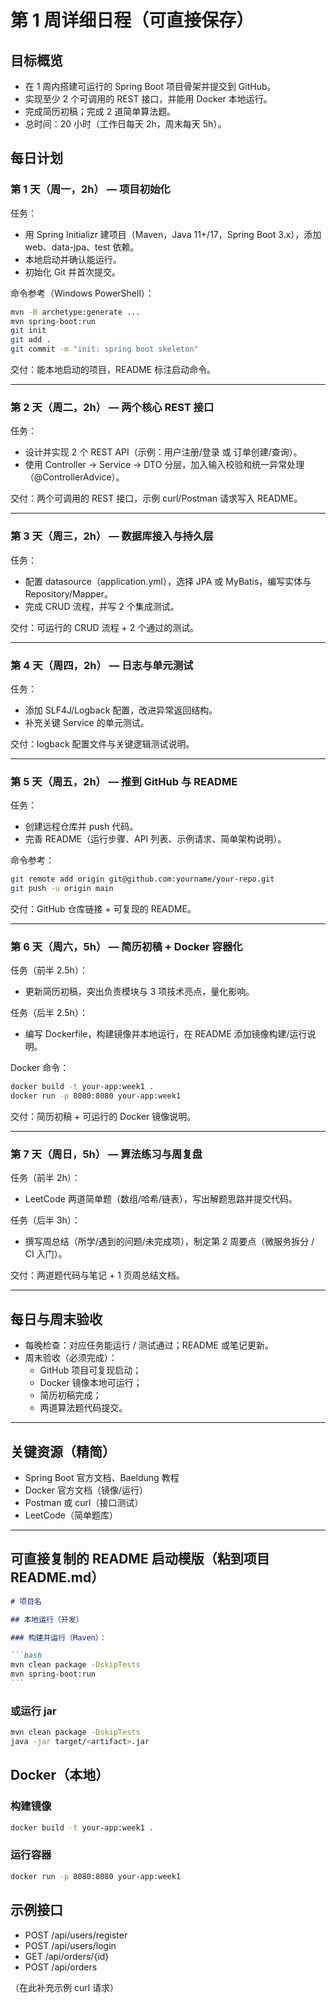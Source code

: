 # 第 1 周详细日程（可直接保存）

## 目标概览

- 在 1 周内搭建可运行的 Spring Boot 项目骨架并提交到 GitHub。
- 实现至少 2 个可调用的 REST 接口，并能用 Docker 本地运行。
- 完成简历初稿；完成 2 道简单算法题。
- 总时间：20 小时（工作日每天 2h，周末每天 5h）。

## 每日计划

### 第 1 天（周一，2h） — 项目初始化

任务：

- 用 Spring Initializr 建项目（Maven，Java 11+/17，Spring Boot 3.x），添加 web、data-jpa、test 依赖。
- 本地启动并确认能运行。
- 初始化 Git 并首次提交。

命令参考（Windows PowerShell）：

```bash
mvn -B archetype:generate ...
mvn spring-boot:run
git init
git add .
git commit -m "init: spring boot skeleton"
```

交付：能本地启动的项目，README 标注启动命令。

---

### 第 2 天（周二，2h） — 两个核心 REST 接口

任务：

- 设计并实现 2 个 REST API（示例：用户注册/登录 或 订单创建/查询）。
- 使用 Controller → Service → DTO 分层，加入输入校验和统一异常处理（@ControllerAdvice）。

交付：两个可调用的 REST 接口，示例 curl/Postman 请求写入 README。

---

### 第 3 天（周三，2h） — 数据库接入与持久层

任务：

- 配置 datasource（application.yml），选择 JPA 或 MyBatis，编写实体与 Repository/Mapper。
- 完成 CRUD 流程，并写 2 个集成测试。

交付：可运行的 CRUD 流程 + 2 个通过的测试。

---

### 第 4 天（周四，2h） — 日志与单元测试

任务：

- 添加 SLF4J/Logback 配置，改进异常返回结构。
- 补充关键 Service 的单元测试。

交付：logback 配置文件与关键逻辑测试说明。

---

### 第 5 天（周五，2h） — 推到 GitHub 与 README

任务：

- 创建远程仓库并 push 代码。
- 完善 README（运行步骤、API 列表、示例请求、简单架构说明）。

命令参考：

```bash
git remote add origin git@github.com:yourname/your-repo.git
git push -u origin main
```

交付：GitHub 仓库链接 + 可复现的 README。

---

### 第 6 天（周六，5h） — 简历初稿 + Docker 容器化

任务（前半 2.5h）：

- 更新简历初稿，突出负责模块与 3 项技术亮点，量化影响。

任务（后半 2.5h）：

- 编写 Dockerfile，构建镜像并本地运行，在 README 添加镜像构建/运行说明。

Docker 命令：

```bash
docker build -t your-app:week1 .
docker run -p 8080:8080 your-app:week1
```

交付：简历初稿 + 可运行的 Docker 镜像说明。

---

### 第 7 天（周日，5h） — 算法练习与周复盘

任务（前半 2h）：

- LeetCode 两道简单题（数组/哈希/链表），写出解题思路并提交代码。

任务（后半 3h）：

- 撰写周总结（所学/遇到的问题/未完成项），制定第 2 周要点（微服务拆分 / CI 入门）。

交付：两道题代码与笔记 + 1 页周总结文档。

---

## 每日与周末验收

- 每晚检查：对应任务能运行 / 测试通过；README 或笔记更新。
- 周末验收（必须完成）：
  - GitHub 项目可复现启动；
  - Docker 镜像本地可运行；
  - 简历初稿完成；
  - 两道算法题代码提交。

---

## 关键资源（精简）

- Spring Boot 官方文档、Baeldung 教程
- Docker 官方文档（镜像/运行）
- Postman 或 curl（接口测试）
- LeetCode（简单题库）

---

## 可直接复制的 README 启动模版（粘到项目 README.md）

````markdown
# 项目名

## 本地运行（开发）

### 构建并运行（Maven）：

```bash
mvn clean package -DskipTests
mvn spring-boot:run
```
````

### 或运行 jar

```bash
mvn clean package -DskipTests
java -jar target/<artifact>.jar
```

## Docker（本地）

### 构建镜像

```bash
docker build -t your-app:week1 .
```

### 运行容器

```bash
docker run -p 8080:8080 your-app:week1
```

## 示例接口

- POST /api/users/register
- POST /api/users/login
- GET /api/orders/{id}
- POST /api/orders

（在此补充示例 curl 请求）
